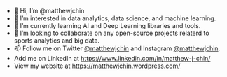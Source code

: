 - 👋 Hi, I’m @matthewjchin
- 👀 I’m interested in data analytics, data science, and machine learning. 
- 🌱 I’m currently learning AI and Deep Learning libraries and tools.  
- 💞️ I’m looking to collaborate on any open-source projects relaterd to sports analytics and big data.
- 📫 Follow me on Twitter [@matthewjchin](https://twitter.com/matthewjchin) and Instagram [@matthewjchin](https://www.instagram.com/matthewjchin/). 
- Add me on LinkedIn at https://www.linkedin.com/in/matthew-j-chin/
- View my website at https://matthewjchin.wordpress.com/

<!---
matthewjchin/matthewjchin is a ✨ special ✨ repository because its `README.md` (this file) appears on your GitHub profile.
You can click the Preview link to take a look at your changes.
--->

